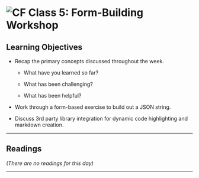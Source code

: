 ![CF](https://i.imgur.com/7v5ASc8.png)  Class 5: Form-Building Workshop
=======

## Learning Objectives
<!--
ABCD:
  Audience: Program participants
  Behavior: Expected learning/behavior changes/results
  Condition:
    Circumstances that lead to change/result
    When change/result are expected to occur
  Degree: How much change occurs (%) for how many participants (#)
-->

* Recap the primary concepts discussed throughout the week.

    * What have you learned so far?

    * What has been challenging?

    * What has been helpful?

* Work through a form-based exercise to build out a JSON string.

* Discuss 3rd party library integration for dynamic code highlighting and markdown creation.

---

## Readings
<!-- List of readings required for this content; readings being completed by the start of this lecture -->

*(There are no readings for this day)*

---
